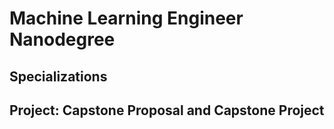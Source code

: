 # Machine Learning Engineer Nanodegree
## Specializations
## Project: Capstone Proposal and Capstone Project
